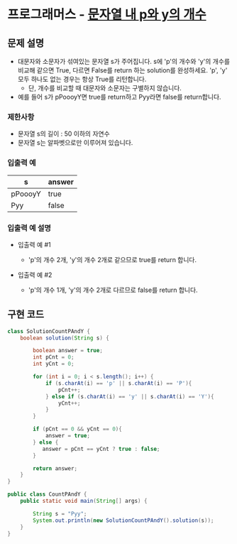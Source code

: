 # 프로그래머스 - [문자열 내 p와 y의 개수](https://programmers.co.kr/learn/courses/30/lessons/12916)

## 문제 설명
* 대문자와 소문자가 섞여있는 문자열 s가 주어집니다. s에 'p'의 개수와 'y'의 개수를 비교해 같으면 True, 
다르면 False를 return 하는 solution를 완성하세요. 'p', 'y' 모두 하나도 없는 경우는 항상 True를 리턴합니다. 
  * 단, 개수를 비교할 때 대문자와 소문자는 구별하지 않습니다.
* 예를 들어 s가 pPoooyY면 true를 return하고 Pyy라면 false를 return합니다.

### 제한사항
* 문자열 s의 길이 : 50 이하의 자연수
* 문자열 s는 알파벳으로만 이루어져 있습니다.

### 입출력 예
| s | answer |
| --- | ----- |
| pPoooyY |	true |
| Pyy | false |

### 입출력 예 설명
* 입출력 예 #1
   * 'p'의 개수 2개, 'y'의 개수 2개로 같으므로 true를 return 합니다.

* 입출력 예 #2
   * 'p'의 개수 1개, 'y'의 개수 2개로 다르므로 false를 return 합니다.

## 구현 코드
```java
class SolutionCountPAndY {
    boolean solution(String s) {

        boolean answer = true;
        int pCnt = 0;
        int yCnt = 0;

        for (int i = 0; i < s.length(); i++) {
            if (s.charAt(i) == 'p' || s.charAt(i) == 'P'){
                pCnt++;
            } else if (s.charAt(i) == 'y' || s.charAt(i) == 'Y'){
                yCnt++;
            }
        }

        if (pCnt == 0 && yCnt == 0){
            answer = true;
        } else {
           answer = pCnt == yCnt ? true : false;
        }

        return answer;
    }
}

public class CountPAndY {
    public static void main(String[] args) {

        String s = "Pyy";
        System.out.println(new SolutionCountPAndY().solution(s));
    }
}
```